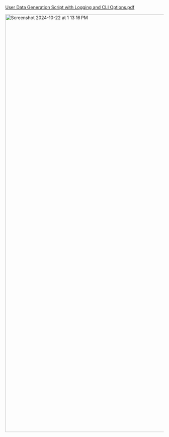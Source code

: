 
[User Data Generation Script with Logging and CLI Options.pdf](https://github.com/user-attachments/files/17474541/User.Data.Generation.Script.with.Logging.and.CLI.Options.pdf)


<img width="1326" alt="Screenshot 2024-10-22 at 1 13 16 PM" src="https://github.com/user-attachments/assets/7b9de3d0-94ab-46fa-b5e3-8fe0d894883e">
